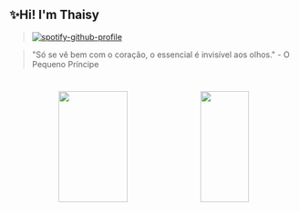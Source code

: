 ✨Hi! I'm Thaisy 
---
> [![spotify-github-profile](https://spotify-github-profile.vercel.app/api/view?uid=31nqqgvim3rmotac5jzyorts7p2e&cover_image=true&theme=natemoo-re&show_offline=false&background_color=121212&interchange=false&bar_color=594eb1&bar_color_cover=false)](https://github.com/kittinan/spotify-github-profile)

> "Só se vê bem com o coração, o essencial é invisível aos olhos." - O Pequeno Príncipe 
#


<div align="center">  
  <img width="49%" height="195px" src="https://github-readme-stats.vercel.app/api?username=Thaisy-Goncalves&show_icons=true&count_private=true&hide_border=true&title_color=594eb1&&icon_color=594eb1&&text_color=c9d1d9&bg_color=0d1117"/> 
  <img width="41%" height="195px" src="https://github-readme-stats.vercel.app/api/top-langs/?username=Thaisy-Goncalves&layout=compact&hide_border=true&title_color=594eb1&&text_color=c9d1d9&bg_color=0d1117" />
</div>

<!--<div style="container-fluid">

![Thaisy's GitHub Stats](https://github-readme-stats.vercel.app/api?username=Thaisy-Goncalves&show_icons=true&count_private=true&hide_border=true&title_color=8a63c8&icon_color=a259b4&text_color=c792ea&bg_color=2d1f2f)

![Top Languages](https://github-readme-stats.vercel.app/api/top-langs/?username=Thaisy-Goncalves&layout=compact&hide_border=true&title_color=a259b4&text_color=c792ea&bg_color=2d1f2f)

</div>

<!-- Contact and Social Media Section (Optional) -->


